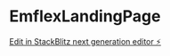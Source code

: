 # EmflexLandingPage

[Edit in StackBlitz next generation editor ⚡️](https://stackblitz.com/~/github.com/aeojx/EmflexLandingPage)